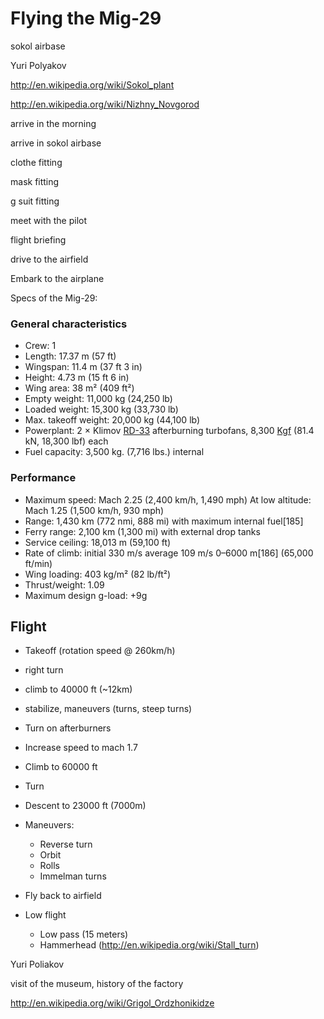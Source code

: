 # Flying the Mig-29

sokol airbase


Yuri Polyakov

http://en.wikipedia.org/wiki/Sokol_plant

http://en.wikipedia.org/wiki/Nizhny_Novgorod

arrive in the morning

arrive in sokol airbase

clothe fitting

mask fitting

g suit fitting

meet with the pilot

flight briefing

drive to the airfield

Embark to the airplane

Specs of the Mig-29:

### General characteristics

- Crew: 1
- Length: 17.37 m (57 ft)
- Wingspan: 11.4 m (37 ft 3 in)
- Height: 4.73 m (15 ft 6 in)
- Wing area: 38 m² (409 ft²)
- Empty weight: 11,000 kg (24,250 lb)
- Loaded weight: 15,300 kg (33,730 lb)
- Max. takeoff weight: 20,000 kg (44,100 lb)
- Powerplant: 2 × Klimov [RD-33](http://en.wikipedia.org/wiki/Klimov_RD-33) afterburning turbofans, 8,300 [Kgf](http://en.wikipedia.org/wiki/Kilogram-force) (81.4 kN, 18,300 lbf) each
- Fuel capacity: 3,500 kg. (7,716 lbs.) internal

### Performance

- Maximum speed: Mach 2.25 (2,400 km/h, 1,490 mph) At low altitude: Mach 1.25 (1,500 km/h, 930 mph)
- Range: 1,430 km (772 nmi, 888 mi) with maximum internal fuel[185]
- Ferry range: 2,100 km (1,300 mi) with external drop tanks
- Service ceiling: 18,013 m (59,100 ft)
- Rate of climb: initial 330 m/s average 109 m/s 0–6000 m[186] (65,000 ft/min)
- Wing loading: 403 kg/m² (82 lb/ft²)
- Thrust/weight: 1.09
- Maximum design g-load: +9g

## Flight
- Takeoff (rotation speed @ 260km/h)
- right turn
- climb to 40000 ft (~12km)
- stabilize, maneuvers (turns, steep turns) 
- Turn on afterburners
- Increase speed to mach 1.7
- Climb to 60000 ft
- Turn
- Descent to 23000 ft (7000m) 
- Maneuvers:
  - Reverse turn
  - Orbit
  - Rolls
  - Immelman turns

- Fly back to airfield
- Low flight
   - Low pass (15 meters)
   - Hammerhead (http://en.wikipedia.org/wiki/Stall_turn)

  

Yuri Poliakov

visit of the museum, history of the factory

http://en.wikipedia.org/wiki/Grigol_Ordzhonikidze
